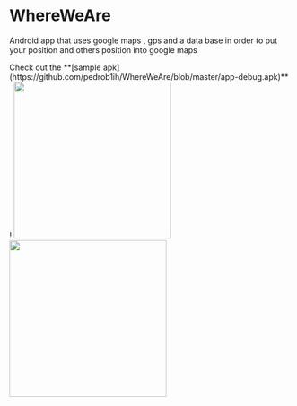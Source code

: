 # WhereWeAre
<p>Android app that uses google maps , gps and a data base in order to put your position and others position into google maps</p>
Check out the **[sample apk](https://github.com/pedrob1ih/WhereWeAre/blob/master/app-debug.apk)** !

<img src="https://github.com/pedrob1ih/WhereWeAre/blob/master/screenShots/logIn.png" width="280">
<br/>
<img src="https://github.com/pedrob1ih/WhereWeAre/blob/master/screenShots/map.png" width="280">

